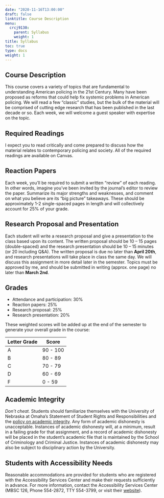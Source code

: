 ```yaml
---
date: "2020-11-16T13:00:00"
draft: false
linktitle: Course Description
menu:
  crcj9130:
    parent: Syllabus
    weight: 1
title: Syllabus
toc: true
type: docs
weight: 1
---
```


## Course Description

This course covers a variety of topics that are fundamental to understanding American policing in the 21st Century. Many have been proposed as reforms that could help fix systemic problems in American policing. We will read a few “classic” studies, but the bulk of the material will be comprised of cutting edge research that has been published in the last decade or so. Each week, we will welcome a guest speaker with expertise on the topic.

## Required Readings

I expect you to read critically and come prepared to discuss how the material relates to contemporary policing and society. All of the required readings are available on Canvas.

## Reaction Papers

Each week, you’ll be required to submit a written “review” of each reading. In other words, imagine you’ve been invited by the journal’s editor to review the paper. Summarize its major strengths and weaknesses, and comment on what you believe are its “big picture” takeaways. These should be approximately 1-2 single-spaced pages in length and will collectively account for 25% of your grade.

## Research Proposal and Presentation

Each student will write a research proposal and give a presentation to the class based upon its content. The written proposal should be 10 – 15 pages (double-spaced) and the research presentation should be 10 – 15 minutes (or 20 including Q&A). The written proposal is due no later than **April 20th**, and research presentations will take place in class the same day. We will discuss this assignment in more detail later in the semester. Topics must be approved by me, and should be submitted in writing (approx. one page) no later than **March 2nd**.

## Grades 

* Attendance and participation: 30%
* Reaction papers: 25%
* Research proposal: 25%
* Research presentation: 20%

These weighted scores will be added up at the end of the semester to generate your overall grade in the course:

Letter Grade  |  Score
------------- | -------
A             | 90 - 100
B             | 80 - 89
C             | 70 - 79
D             | 60 - 69
F             | 0 - 59

## Academic Integrity

*Don’t cheat.* Students should familiarize themselves with the University of Nebraska at Omaha’s Statement of Student Rights and Responsibilities and the [policy on academic integrity](https://www.unomaha.edu/student-life/student-conduct-and-community-standards/policies/academic-integrity.php). Any form of academic dishonesty is unacceptable. Instances of academic dishonesty will, at a minimum, result in a failing grade for that assignment, and a record of academic dishonesty will be placed in the student’s academic file that is maintained by the School of Criminology and Criminal Justice. Instances of academic dishonesty may also be subject to disciplinary action by the University.

## Students with Accessibility Needs

Reasonable accommodations are provided for students who are registered with the Accessibility Services Center and make their requests sufficiently in advance. For more information, contact the Accessibility Services Center (MBSC 126, Phone 554-2872, TTY 554-3799, or visit their [website](https://www.unomaha.edu/student-life/inclusion/disability-services/index.php)).